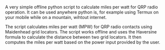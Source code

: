 A very simple offline python script to calculate miles per watt for QRP radio operation. It can be used anywhere python is, for example using Termux on your mobile while on a mountain, wihtout internet. 

The script calculates miles per watt (MPW) for QRP radio contacts using Maidenhead grid locators. 
The script works offline and uses the Haversine formula to calculate the distance between two grid locators. It then computes the miles per watt based on the power input provided by the user.
